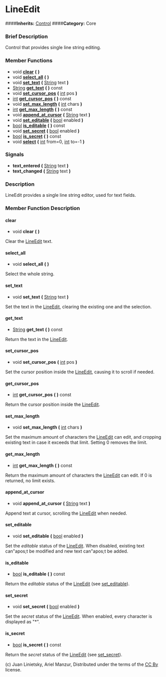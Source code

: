 #  LineEdit  
####**Inherits:** [Control](class_control)
####**Category:** Core

###  Brief Description  
Control that provides single line string editing.

###  Member Functions 
  * void  **[clear](#clear)**  **(** **)**
  * void  **[select&#95;all](#select_all)**  **(** **)**
  * void  **[set&#95;text](#set_text)**  **(** [String](class_string) text  **)**
  * [String](class_string)  **[get&#95;text](#get_text)**  **(** **)** const
  * void  **[set&#95;cursor&#95;pos](#set_cursor_pos)**  **(** [int](class_int) pos  **)**
  * [int](class_int)  **[get&#95;cursor&#95;pos](#get_cursor_pos)**  **(** **)** const
  * void  **[set&#95;max&#95;length](#set_max_length)**  **(** [int](class_int) chars  **)**
  * [int](class_int)  **[get&#95;max&#95;length](#get_max_length)**  **(** **)** const
  * void  **[append&#95;at&#95;cursor](#append_at_cursor)**  **(** [String](class_string) text  **)**
  * void  **[set&#95;editable](#set_editable)**  **(** [bool](class_bool) enabled  **)**
  * [bool](class_bool)  **[is&#95;editable](#is_editable)**  **(** **)** const
  * void  **[set&#95;secret](#set_secret)**  **(** [bool](class_bool) enabled  **)**
  * [bool](class_bool)  **[is&#95;secret](#is_secret)**  **(** **)** const
  * void  **[select](#select)**  **(** [int](class_int) from=0, [int](class_int) to=-1  **)**

###  Signals  
  *  **text&#95;entered**  **(** [String](class_string) text  **)**
  *  **text&#95;changed**  **(** [String](class_string) text  **)**

###  Description  
LineEdit provides a single line string editor, used for text fields.

###  Member Function Description  

#### <a name="clear">clear</a>
  * void  **clear**  **(** **)**

Clear the [LineEdit](class_lineedit) text.

#### <a name="select_all">select_all</a>
  * void  **select&#95;all**  **(** **)**

Select the whole string.

#### <a name="set_text">set_text</a>
  * void  **set&#95;text**  **(** [String](class_string) text  **)**

Set the text in the [LineEdit](class_lineedit), clearing the existing one and the selection.

#### <a name="get_text">get_text</a>
  * [String](class_string)  **get&#95;text**  **(** **)** const

Return the text in the [LineEdit](class_lineedit).

#### <a name="set_cursor_pos">set_cursor_pos</a>
  * void  **set&#95;cursor&#95;pos**  **(** [int](class_int) pos  **)**

Set the cursor position inside the [LineEdit](class_lineedit), causing it to scroll if needed.

#### <a name="get_cursor_pos">get_cursor_pos</a>
  * [int](class_int)  **get&#95;cursor&#95;pos**  **(** **)** const

Return the cursor position inside the [LineEdit](class_lineedit).

#### <a name="set_max_length">set_max_length</a>
  * void  **set&#95;max&#95;length**  **(** [int](class_int) chars  **)**

Set the maximum amount of characters the [LineEdit](class_lineedit) can edit, and cropping existing text in case it exceeds that limit. Setting 0 removes the limit.

#### <a name="get_max_length">get_max_length</a>
  * [int](class_int)  **get&#95;max&#95;length**  **(** **)** const

Return the maximum amount of characters the [LineEdit](class_lineedit) can edit. If 0 is returned, no limit exists.

#### <a name="append_at_cursor">append_at_cursor</a>
  * void  **append&#95;at&#95;cursor**  **(** [String](class_string) text  **)**

Append text at cursor, scrolling the [LineEdit](class_lineedit) when needed.

#### <a name="set_editable">set_editable</a>
  * void  **set&#95;editable**  **(** [bool](class_bool) enabled  **)**

Set the _editable_ status of the [LineEdit](class_lineedit). When disabled, existing text can"apos;t be modified and new text can"apos;t be added.

#### <a name="is_editable">is_editable</a>
  * [bool](class_bool)  **is&#95;editable**  **(** **)** const

Return the _editable_ status of the [LineEdit](class_lineedit) (see [set&#95;editable](#set_editable)).

#### <a name="set_secret">set_secret</a>
  * void  **set&#95;secret**  **(** [bool](class_bool) enabled  **)**

Set the _secret_ status of the [LineEdit](class_lineedit). When enabled, every character is displayed as "*".

#### <a name="is_secret">is_secret</a>
  * [bool](class_bool)  **is&#95;secret**  **(** **)** const

Return the _secret_ status of the [LineEdit](class_lineedit) (see [set&#95;secret](#set_secret)).


(c) Juan Linietsky, Ariel Manzur, Distributed under the terms of the [CC By](https://creativecommons.org/licenses/by/3.0/legalcode) license.
